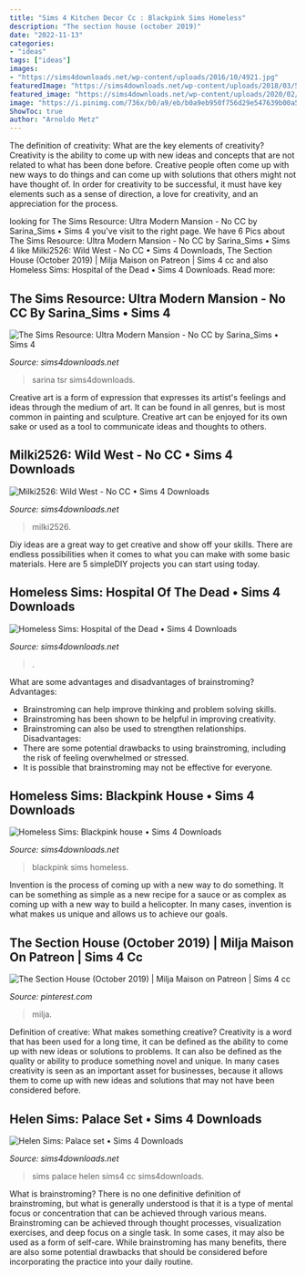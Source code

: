```yaml
---
title: "Sims 4 Kitchen Decor Cc : Blackpink Sims Homeless"
description: "The section house (october 2019)"
date: "2022-11-13"
categories:
- "ideas"
tags: ["ideas"]
images:
- "https://sims4downloads.net/wp-content/uploads/2016/10/4921.jpg"
featuredImage: "https://sims4downloads.net/wp-content/uploads/2018/03/552.jpg"
featured_image: "https://sims4downloads.net/wp-content/uploads/2020/02/412.jpg"
image: "https://i.pinimg.com/736x/b0/a9/eb/b0a9eb950f756d29e547639b00a5dccf.jpg"
ShowToc: true
author: "Arnoldo Metz"
---
```



The definition of creativity: What are the key elements of creativity?
Creativity is the ability to come up with new ideas and concepts that are not related to what has been done before. Creative people often come up with new ways to do things and can come up with solutions that others might not have thought of. In order for creativity to be successful, it must have key elements such as a sense of direction, a love for creativity, and an appreciation for the process.

	

		
looking for The Sims Resource: Ultra Modern Mansion - No CC by Sarina_Sims • Sims 4 you've visit to the right page. We have 6 Pics about The Sims Resource: Ultra Modern Mansion - No CC by Sarina_Sims • Sims 4 like Milki2526: Wild West - No CC • Sims 4 Downloads, The Section House (October 2019) | Milja Maison on Patreon | Sims 4 cc and also Homeless Sims: Hospital of the Dead • Sims 4 Downloads. Read more:
		
    
## The Sims Resource: Ultra Modern Mansion - No CC By Sarina_Sims • Sims 4

<img loading=lazy src="https://sims4downloads.net/wp-content/uploads/2020/02/412.jpg" onerror="this.onerror=null;this.src='https://tse2.mm.bing.net/th?id=OIP.ynbZnWgsCilHghptRZAcAQHaFj&amp;pid=15.1';" alt="The Sims Resource: Ultra Modern Mansion - No CC by Sarina_Sims • Sims 4">

_Source: sims4downloads.net_

>sarina tsr sims4downloads. 

	

Creative art is a form of expression that expresses its artist's feelings and ideas through the medium of art. It can be found in all genres, but is most common in painting and sculpture. Creative art can be enjoyed for its own sake or used as a tool to communicate ideas and thoughts to others.

    
## Milki2526: Wild West - No CC • Sims 4 Downloads

<img loading=lazy src="https://sims4downloads.net/wp-content/uploads/2019/05/5731.jpg" onerror="this.onerror=null;this.src='https://tse3.mm.bing.net/th?id=OIP.88MDM4ohnjXlmUEZmmuWxgHaEK&amp;pid=15.1';" alt="Milki2526: Wild West - No CC • Sims 4 Downloads">

_Source: sims4downloads.net_

>milki2526. 

	

Diy ideas are a great way to get creative and show off your skills. There are endless possibilities when it comes to what you can make with some basic materials. Here are 5 simpleDIY projects you can start using today.

    
## Homeless Sims: Hospital Of The Dead • Sims 4 Downloads

<img loading=lazy src="https://sims4downloads.net/wp-content/uploads/2016/10/4921.jpg" onerror="this.onerror=null;this.src='https://tse3.mm.bing.net/th?id=OIP.vSNFeN5piOXRMDvmGDmIkgHaEL&amp;pid=15.1';" alt="Homeless Sims: Hospital of the Dead • Sims 4 Downloads">

_Source: sims4downloads.net_

>. 

	

What are some advantages and disadvantages of brainstroming?
Advantages: 
- Brainstroming can help improve thinking and problem solving skills. 
- Brainstroming has been shown to be helpful in improving creativity. 
- Brainstroming can also be used to strengthen relationships.
Disadvantages: 
- There are some potential drawbacks to using brainstroming, including the risk of feeling overwhelmed or stressed. 
- It is possible that brainstroming may not be effective for everyone.

    
## Homeless Sims: Blackpink House • Sims 4 Downloads

<img loading=lazy src="https://sims4downloads.net/wp-content/uploads/2018/03/552.jpg" onerror="this.onerror=null;this.src='https://tse4.mm.bing.net/th?id=OIP.O5esm6LpfjjdfdVz3WwrDwHaEL&amp;pid=15.1';" alt="Homeless Sims: Blackpink house • Sims 4 Downloads">

_Source: sims4downloads.net_

>blackpink sims homeless. 

	

Invention is the process of coming up with a new way to do something. It can be something as simple as a new recipe for a sauce or as complex as coming up with a new way to build a helicopter. In many cases, invention is what makes us unique and allows us to achieve our goals.

    
## The Section House (October 2019) | Milja Maison On Patreon | Sims 4 Cc

<img loading=lazy src="https://i.pinimg.com/736x/b0/a9/eb/b0a9eb950f756d29e547639b00a5dccf.jpg" onerror="this.onerror=null;this.src='https://tse3.mm.bing.net/th?id=OIP.Oht-_U2wOf1JCMIdRzpknAHaEK&amp;pid=15.1';" alt="The Section House (October 2019) | Milja Maison on Patreon | Sims 4 cc">

_Source: pinterest.com_

>milja. 

	

Definition of creative: What makes something creative?
Creativity is a word that has been used for a long time, it can be defined as the ability to come up with new ideas or solutions to problems. It can also be defined as the quality or ability to produce something novel and unique. In many cases creativity is seen as an important asset for businesses, because it allows them to come up with new ideas and solutions that may not have been considered before.

    
## Helen Sims: Palace Set • Sims 4 Downloads

<img loading=lazy src="https://sims4downloads.net/wp-content/uploads/2017/10/3229.jpg" onerror="this.onerror=null;this.src='https://tse4.mm.bing.net/th?id=OIP.lK1v9L56KIoE8DoNtoZKrAHaE8&amp;pid=15.1';" alt="Helen Sims: Palace set • Sims 4 Downloads">

_Source: sims4downloads.net_

>sims palace helen sims4 cc sims4downloads. 

	

What is brainstroming?
There is no one definitive definition of brainstroming, but what is generally understood is that it is a type of mental focus or concentration that can be achieved through various means. Brainstroming can be achieved through thought processes, visualization exercises, and deep focus on a single task. In some cases, it may also be used as a form of self-care. While brainstroming has many benefits, there are also some potential drawbacks that should be considered before incorporating the practice into your daily routine.

